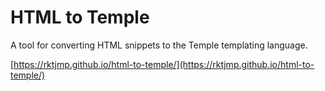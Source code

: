 HTML to Temple
===

A tool for converting HTML snippets to the Temple templating language.

[https://rktjmp.github.io/html-to-temple/](https://rktjmp.github.io/html-to-temple/)
